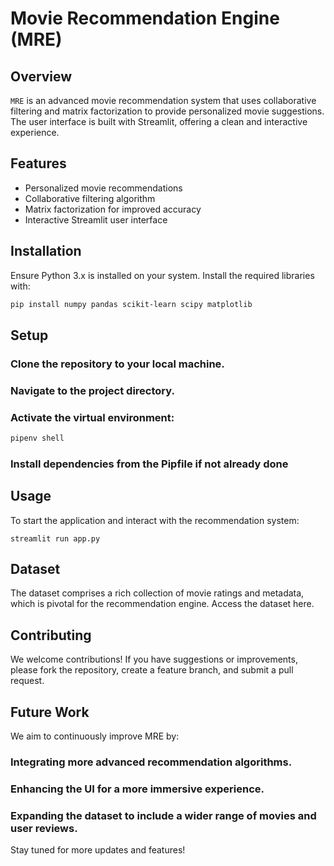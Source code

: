 # Movie Recommendation Engine (MRE)

## Overview
`MRE` is an advanced movie recommendation system that uses collaborative filtering and matrix factorization to provide personalized movie suggestions. The user interface is built with Streamlit, offering a clean and interactive experience.

## Features
- Personalized movie recommendations
- Collaborative filtering algorithm
- Matrix factorization for improved accuracy
- Interactive Streamlit user interface

## Installation
Ensure Python 3.x is installed on your system. Install the required libraries with:

```bash
pip install numpy pandas scikit-learn scipy matplotlib
```
## Setup
### Clone the repository to your local machine.
### Navigate to the project directory.
### Activate the virtual environment: 
```bash
pipenv shell
```
### Install dependencies from the Pipfile if not already done

## Usage
To start the application and interact with the recommendation system:
```
streamlit run app.py
```

## Dataset
The dataset comprises a rich collection of movie ratings and metadata, which is pivotal for the recommendation engine. Access the dataset here.

## Contributing
We welcome contributions! If you have suggestions or improvements, please fork the repository, create a feature branch, and submit a pull request.

## Future Work
We aim to continuously improve MRE by:

### Integrating more advanced recommendation algorithms.
### Enhancing the UI for a more immersive experience.
### Expanding the dataset to include a wider range of movies and user reviews.
Stay tuned for more updates and features!








